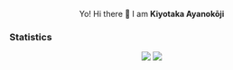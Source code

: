 <p align="center"> Yo! Hi there 👋 I am <b>Kiyotaka Ayanokōji</b></p>

### Statistics
<p align="center">
  <img src="https://github-readme-stats.vercel.app/api?username=elshiraphine&show_icons=true&theme=nightowl&count_private=true&hide=issues"> </img>
  <img src="https://github-readme-stats.vercel.app/api/top-langs/?username=elshiraphine&layout=compact&theme=nightowl"> </img>
 </p>
